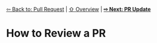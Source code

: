 [⇦ Back to: Pull Request](how-to-pr.md) | [⇧ Overview](README.md) | [**⇨ Next: PR Update**](how-to-pr-update.md)

# How to Review a PR

